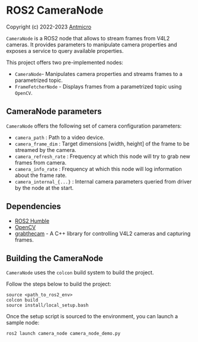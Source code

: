 # ROS2 CameraNode

Copyright (c) 2022-2023 [Antmicro](https://www.antmicro.com)

`CameraNode` is a ROS2 node that allows to stream frames from V4L2 cameras.
It provides parameters to manipulate camera properties and exposes a service to query available properties.

This project offers two pre-implemented nodes:

* `CameraNode`- Manipulates camera properties and streams frames to a parametrized topic.
* `FrameFetcherNode` - Displays frames from a parametrized topic using `OpenCV`.

## CameraNode parameters

`CameraNode` offers the following set of camera configuration parameters:

* `camera_path` : Path to a video device.
* `camera_frame_dim` : Target dimensions [width, height] of the frame to be streamed by the camera.
* `camera_refresh_rate` : Frequency at which this node will try to grab new frames from camera.
* `camera_info_rate` : Frequency at which this node will log information about the frame rate.
* `camera_internal_{...}` : Internal camera parameters queried from driver by the node at the start.

## Dependencies

* [ROS2 Humble](https://docs.ros.org/en/humble/index.html)
* [OpenCV](https://github.com/opencv/opencv)
* [grabthecam](https://github.com/antmicro/grabthecam) - A C++ library for controlling V4L2 cameras and capturing frames.

## Building the CameraNode

`CameraNode` uses the `colcon` build system to build the project.

Follow the steps below to build the project:

```
source <path_to_ros2_env>
colcon build
source install/local_setup.bash
```

Once the setup script is sourced to the environment, you can launch a sample node:

```
ros2 launch camera_node camera_node_demo.py
```
